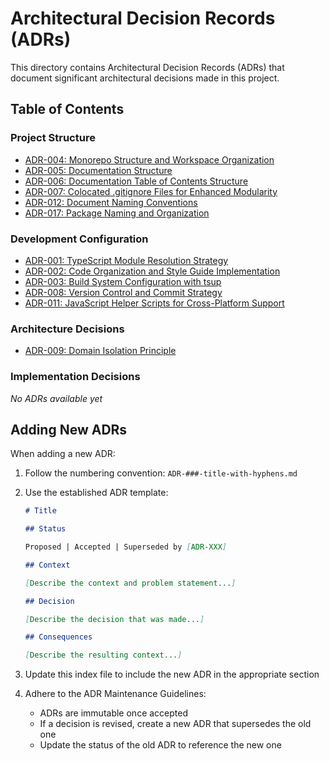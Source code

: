 # Architectural Decision Records (ADRs)

This directory contains Architectural Decision Records (ADRs) that document significant architectural decisions made in this project.

## Table of Contents

### Project Structure

- [ADR-004: Monorepo Structure and Workspace Organization](./ADR-004-monorepo-structure-and-workspace-organization.md)
- [ADR-005: Documentation Structure](./ADR-005-documentation-structure.md)
- [ADR-006: Documentation Table of Contents Structure](./ADR-006-documentation-table-of-contents.md)
- [ADR-007: Colocated .gitignore Files for Enhanced Modularity](./ADR-007-colocated-gitignore-files.md)
- [ADR-012: Document Naming Conventions](./ADR-012-document-naming-conventions.md)
- [ADR-017: Package Naming and Organization](./ADR-017-package-naming-and-organization.md)

### Development Configuration

- [ADR-001: TypeScript Module Resolution Strategy](./ADR-001-typescript-module-resolution-strategy.md)
- [ADR-002: Code Organization and Style Guide Implementation](./ADR-002-code-organization-and-style-guide.md)
- [ADR-003: Build System Configuration with tsup](./ADR-003-build-system-configuration-with-tsup.md)
- [ADR-008: Version Control and Commit Strategy](./ADR-008-version-control-and-commit-strategy.md)
- [ADR-011: JavaScript Helper Scripts for Cross-Platform Support](./ADR-011-javascript-helper-scripts.md)

### Architecture Decisions

- [ADR-009: Domain Isolation Principle](./ADR-009-domain-isolation-principle.md)

### Implementation Decisions

*No ADRs available yet*

## Adding New ADRs

When adding a new ADR:

1. Follow the numbering convention: `ADR-###-title-with-hyphens.md`
2. Use the established ADR template:

   ```markdown
   # Title

   ## Status

   Proposed | Accepted | Superseded by [ADR-XXX]

   ## Context

   [Describe the context and problem statement...]

   ## Decision

   [Describe the decision that was made...]

   ## Consequences

   [Describe the resulting context...]
   ```

3. Update this index file to include the new ADR in the appropriate section
4. Adhere to the ADR Maintenance Guidelines:
   - ADRs are immutable once accepted
   - If a decision is revised, create a new ADR that supersedes the old one
   - Update the status of the old ADR to reference the new one
